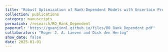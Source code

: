 ```yaml
---
title: "Robust Optimization of Rank-Dependent Models with Uncertain Probabilities"
collection: publications
category: manuscripts
permalink: /research/RO_Rank_Dependent
paperurl: 'https://guanjinnl.github.io/files/RO_Rank_Dependent.pdf'
collaborators: "Roger J. A. Laeven and Dick den Hertog"
show_date: false
date: 2025-01-01
---
```


